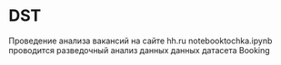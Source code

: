 # DST
Проведение анализа вакансий на сайте hh.ru
notebooktochka.ipynb проводится разведочный анализ данных данных датасета Booking
